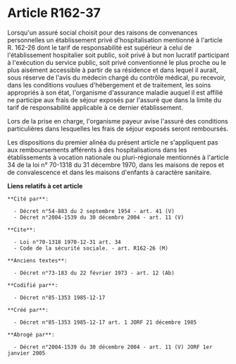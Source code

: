 # Article R162-37

Lorsqu'un assuré social choisit pour des raisons de convenances personnelles un établissement privé d'hospitalisation
mentionné à l'article R. 162-26 dont le tarif de responsabilité est supérieur à celui de l'établissement hospitalier soit
public, soit privé à but non lucratif participant à l'exécution du service public, soit privé conventionné le plus proche ou
le plus aisément accessible à partir de sa résidence et dans lequel il aurait, sous réserve de l'avis du médecin chargé du
contrôle médical, pu recevoir, dans les conditions voulues d'hébergement et de traitement, les soins appropriés à son état,
l'organisme d'assurance maladie auquel il est affilié ne participe aux frais de séjour exposés par l'assuré que dans la
limite du tarif de responsabilité applicable à ce dernier établissement.

Lors de la prise en charge, l'organisme payeur avise l'assuré des conditions particulières dans lesquelles les frais de
séjour exposés seront remboursés. 

Les dispositions du premier alinéa du présent article ne s'appliquent pas aux remboursements afférents à des hospitalisations
dans les établissements à vocation nationale ou pluri-régionale mentionnés à l'article 34 de la loi n° 70-1318 du 31 décembre
1970, dans les maisons de repos et de convalescence et dans les maisons d'enfants à caractère sanitaire.

**Liens relatifs à cet article**

	**Cité par**:

	  - Décret n°54-883 du 2 septembre 1954 - art. 41 (V)
	  - Décret n°2004-1539 du 30 décembre 2004 - art. 11 (V)

	**Cite**:

	  - Loi n°70-1318 1970-12-31 art. 34
	  - Code de la sécurité sociale. - art. R162-26 (M)

	**Anciens textes**:

	  - Décret n°73-183 du 22 février 1973 - art. 12 (Ab)

	**Codifié par**:

	  - Décret n°85-1353 1985-12-17

	**Créé par**:

	  - Décret n°85-1353 1985-12-17 art. 1 JORF 21 décembre 1985

	**Abrogé par**:

	  - Décret n°2004-1539 du 30 décembre 2004 - art. 11 (V) JORF 1er janvier 2005
